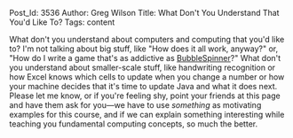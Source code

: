 Post_Id: 3536
Author: Greg Wilson
Title: What Don't You Understand That You'd Like To?
Tags: content

<p>What don't you understand about computers and computing that you'd like to? I'm not talking about big stuff, like "How does it all work, anyway?" or, "How do I write a game that's as addictive as <a href="http://www.deadwhale.com/play.php?game=774">BubbleSpinner</a>?" What don't you understand about smaller-scale stuff, like handwriting recognition or how Excel knows which cells to update when you change a number or how your machine decides that it's time to update Java and what it does next. Please let me know, or if you're feeling shy, point your friends at this page and have them ask for you&mdash;we have to use <em>something</em> as motivating examples for this course, and if we can explain something interesting while teaching you fundamental computing concepts, so much the better.</p>
